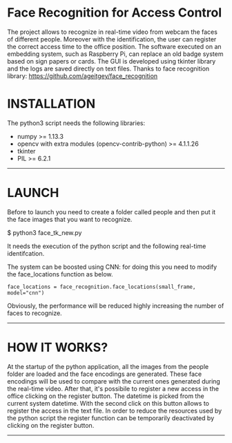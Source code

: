 # Face Recognition for Access Control 

The project allows to recognize in real-time video from webcam the faces of different people. Moreover with the identification, the user can register the correct access time to the office position.
The software executed on an embedding system, such as Raspberry Pi, can replace an old badge system based on sign papers or cards.
The GUI is developed using tkinter library and the logs are saved directly on text files.
Thanks to face recognition library: https://github.com/ageitgey/face_recognition

# INSTALLATION

The python3 script needs the following libraries:

* numpy >= 1.13.3
* opencv with extra modules (opencv-contrib-python) >= 4.1.1.26
* tkinter
* PIL >= 6.2.1

****

# LAUNCH

Before to launch you need to create a folder called people and then put it the face images that you want to recognize.

$ python3 face_tk_new.py 

It needs the execution of the python script and the following real-time identifcation.

The system can be boosted using CNN: for doing this you need to modify the face_locations function as below.

`face_locations = face_recognition.face_locations(small_frame, model="cnn")`

Obviously, the performance will be reduced highly increasing the number of faces to recognize.


****


# HOW IT WORKS?

At the startup of the python application, all the images from the people folder are loaded and the face encodings are generated.
These face encodings will be used to compare with the current ones generated during the real-time video.
After that, it's possibile to register a new access in the office clicking on the register button. The datetime is picked from the current system datetime.
With the second click on this button allows to register the access in the text file. 
In order to reduce the resources used by the python script the register function can be temporarily deactivated by clicking on the register button.


****

